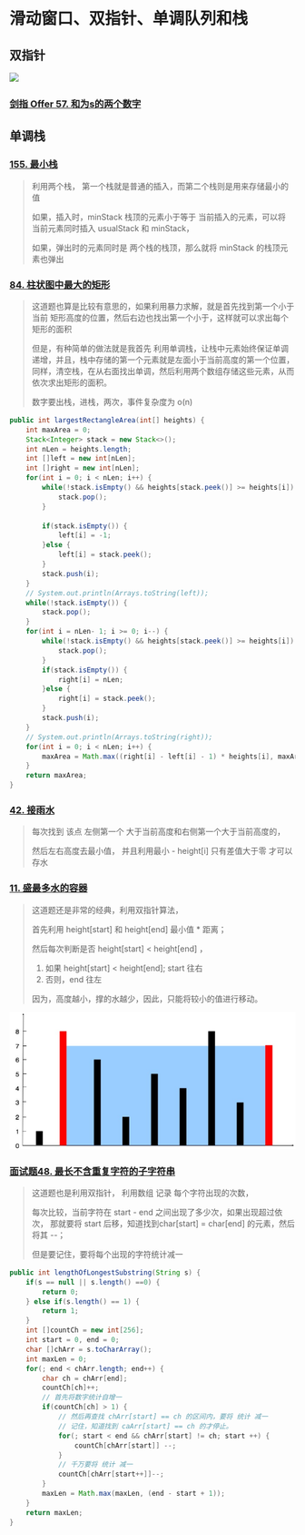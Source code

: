 # 滑动窗口、双指针、单调队列和栈

## 双指针

![](\arithmetic_image\双指针算法.png)

### [剑指 Offer 57. 和为s的两个数字](https://leetcode-cn.com/problems/he-wei-sde-liang-ge-shu-zi-lcof/)

## 单调栈

### [155. 最小栈](https://leetcode-cn.com/problems/min-stack/)

> 利用两个栈， 第一个栈就是普通的插入，而第二个栈则是用来存储最小的值
>
> 如果，插入时，minStack 栈顶的元素小于等于 当前插入的元素，可以将 当前元素同时插入 usualStack 和 minStack， 
>
> 如果，弹出时的元素同时是 两个栈的栈顶，那么就将 minStack 的栈顶元素也弹出

### [84. 柱状图中最大的矩形](https://leetcode-cn.com/problems/largest-rectangle-in-histogram/)

> 这道题也算是比较有意思的，如果利用暴力求解，就是首先找到第一个小于当前 矩形高度的位置，然后右边也找出第一个小于，这样就可以求出每个矩形的面积
>
> 但是，有种简单的做法就是我首先 利用单调栈，让栈中元素始终保证单调递增，并且，栈中存储的第一个元素就是左面小于当前高度的第一个位置，同样，清空栈，在从右面找出单调，然后利用两个数组存储这些元素，从而依次求出矩形的面积。
>
> 数字要出栈，进栈，两次，事件复杂度为 o(n)

```java
public int largestRectangleArea(int[] heights) {
    int maxArea = 0;
    Stack<Integer> stack = new Stack<>();
    int nLen = heights.length;
    int []left = new int[nLen];
    int []right = new int[nLen];
    for(int i = 0; i < nLen; i++) {
        while(!stack.isEmpty() && heights[stack.peek()] >= heights[i]) {
            stack.pop();
        }

        if(stack.isEmpty()) {
            left[i] = -1;
        }else {
            left[i] = stack.peek();
        }
        stack.push(i);
    }
    // System.out.println(Arrays.toString(left));
    while(!stack.isEmpty()) {
        stack.pop();
    }
    for(int i = nLen- 1; i >= 0; i--) {
        while(!stack.isEmpty() && heights[stack.peek()] >= heights[i]) {
            stack.pop();
        }
        if(stack.isEmpty()) {
            right[i] = nLen;
        }else {
            right[i] = stack.peek();
        }
        stack.push(i);
    }
    // System.out.println(Arrays.toString(right));
    for(int i = 0; i < nLen; i++) {
        maxArea = Math.max((right[i] - left[i] - 1) * heights[i], maxArea);
    }
    return maxArea;
}
```

### [42. 接雨水](https://leetcode-cn.com/problems/trapping-rain-water/)

> 每次找到 该点 左侧第一个 大于当前高度和右侧第一个大于当前高度的，
>
> 然后左右高度去最小值，  并且利用最小 - height[i]  只有差值大于零 才可以存水

### [11. 盛最多水的容器](https://leetcode-cn.com/problems/container-with-most-water/)

> 这道题还是非常的经典，利用双指针算法，
>
> 首先利用 height[start] 和 height[end] 最小值 * 距离；
>
> 然后每次判断是否 height[start] < height[end] ，
>
> 1. 如果 height[start] < height[end]; start 往右
> 2. 否则，end 往左
>
> 因为，高度越小，撑的水越少，因此，只能将较小的值进行移动。

![](arithmetic_image\chengshuizuiduoderongqi.jpg)

### [面试题48. 最长不含重复字符的子字符串](https://leetcode-cn.com/problems/zui-chang-bu-han-zhong-fu-zi-fu-de-zi-zi-fu-chuan-lcof/)

> 这道题也是利用双指针， 利用数组 记录 每个字符出现的次数，
>
> 每次比较，当前字符在 start - end 之间出现了多少次，如果出现超过依次， 那就要将 start 后移，知道找到char[start] = char[end] 的元素，然后将其 --；
>
> 但是要记住，要将每个出现的字符统计减一

````java
public int lengthOfLongestSubstring(String s) {
    if(s == null || s.length() ==0) {
        return 0;
    } else if(s.length() == 1) {
        return 1;
    }
    int []countCh = new int[256];
    int start = 0, end = 0;
    char []chArr = s.toCharArray();
    int maxLen = 0;
    for(; end < chArr.length; end++) {
        char ch = chArr[end];
        countCh[ch]++;
        // 首先将数字统计自增一
        if(countCh[ch] > 1) {
            // 然后再查找 chArr[start] == ch 的区间内，要将 统计 减一
            // 记住，知道找到 caArr[start] == ch 的才停止。
            for(; start < end && chArr[start] != ch; start ++) {
                countCh[chArr[start]] --;
            }
            // 千万要将 统计 减一
            countCh[chArr[start++]]--;
        }
        maxLen = Math.max(maxLen, (end - start + 1));
    }
    return maxLen;
}
````

